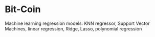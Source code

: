 # Bit-Coin
Machine learning regression models: KNN regressor, Support Vector Machines, linear regression, Ridge, Lasso, polynomial regression
